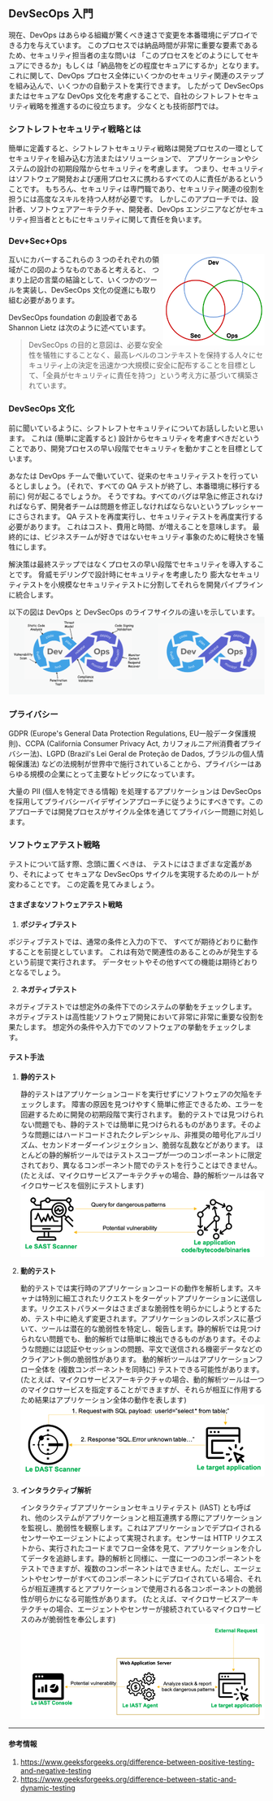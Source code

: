 ## DevSecOps 入門

現在、DevOps はあらゆる組織が驚くべき速さで変更を本番環境にデプロイできる力を与えています。
このプロセスでは納品時間が非常に重要な要素であるため、セキュリティ担当者の主な問いは
「このプロセスをどのようにしてセキュアにできるか」もしくは「納品物をどの程度セキュアにするか」となります。
これに関して、DevOps プロセス全体にいくつかのセキュリティ関連のステップを組み込んで、いくつかの自動テストを実行できます。
したがって DevSecOps またはセキュアな DevOps 文化を考慮することで、自社のシフトレフトセキュリティ戦略を推進するのに役立ちます。
少なくとも技術部門では。

### シフトレフトセキュリティ戦略とは

簡単に定義すると、シフトレフトセキュリティ戦略は開発プロセスの一環としてセキュリティを組み込む方法またはソリューションで、
アプリケーションやシステムの設計の初期段階からセキュリティを考慮します。
つまり、セキュリティはソフトウェア開発および運用プロセスに携わるすべての人に責任があるということです。
もちろん、セキュリティは専門職であり、セキュリティ関連の役割を担うには高度なスキルを持つ人材が必要です。
しかしこのアプローチでは、設計者、ソフトウェアアーキテクチャ、開発者、DevOps エンジニアなどがセキュリティ担当者とともにセキュリティに関して責任を負います。

### Dev+Sec+Ops

<img align="right" width="200" height="180" src="/document/assets/images/DevSecOps.png">

互いにカバーするこれらの 3 つのそれぞれの領域がこの図のようなものであると考えると、
つまり上記の言葉の結論として、いくつかのツールを実装し、DevSecOps 文化の促進にも取り組む必要があります。

DevSecOps foundation の創設者である Shannon Lietz は次のように述べています。

> DevSecOps の目的と意図は、必要な安全性を犠牲にすることなく、最高レベルのコンテキストを保持する人々にセキュリティ上の決定を迅速かつ大規模に安全に配布することを目標として、「全員がセキュリティに責任を持つ」という考え方に基づいて構築されています。




### DevSecOps 文化

前に聞いているように、シフトレフトセキュリティについてお話ししたいと思います。
これは (簡単に定義すると) 設計からセキュリティを考慮すべきだということであり、開発プロセスの早い段階でセキュリティを動かすことを目標としています。

あなたは DevOps チームで働いていて、従来のセキュリティテストを行っているとしましょう。
(それで、すべての QA テストが終了し、本番環境に移行する前に) 何が起こるでしょうか。
そうですね。すべてのバグは早急に修正されなければならず、開発者チームは問題を修正しなければならないというプレッシャーにさらされます。
QA テストを再度実行し、セキュリティテストを再度実行する必要があります。
これはコスト、費用と時間、が増えることを意味します。
最終的には、ビジネスチームが好きではないセキュリティ事象のために軽快さを犠牲にします。

解決策は最終ステップではなくプロセスの早い段階でセキュリティを導入することです。
脅威モデリングで設計時にセキュリティを考慮したり
膨大なセキュリティテストを小規模なセキュリティテストに分割してそれらを開発パイプラインに統合します。

以下の図は DevOps と DevSecOps のライフサイクルの違いを示しています。
<img src="/document/assets/images/DevOps vs DevSecOps.png">

### プライバシー

GDPR (Europe's General Data Protection Regulations, EU一般データ保護規則)、CCPA (California Consumer Privacy Act, カリフォルニア州消費者プライバシー法)、LGPD (Brazil's Lei Geral de Proteção de Dados, ブラジルの個人情報保護法) などの法規制が世界中で施行されていることから、プライバシーはあらゆる規模の企業にとって主要なトピックになっています。

大量の PII (個人を特定できる情報) を処理するアプリケーションは DevSecOps を採用してプライバシーバイデザインアプローチに従うようにすべきです。このアプローチでは開発プロセスがサイクル全体を通じてプライバシー問題に対処します。

### ソフトウェアテスト戦略

テストについて話す際、念頭に置くべきは、
テストにはさまざまな定義があり、それによって
セキュアな DevSecOps サイクルを実現するためのルートが変わることです。
この定義を見てみましょう。

#### さまざまなソフトウェアテスト戦略

1. **ポジティブテスト**

ポジティブテストでは、通常の条件と入力の下で、
すべてが期待どおりに動作することを前提としています。
これは有効で関連性のあることのみが発生するという前提で実行されます。
データセットやその他すべての機能は期待どおりとなるでしょう。

2. **ネガティブテスト**

ネガティブテストでは想定外の条件下でのシステムの挙動をチェックします。
ネガティブテストは高性能ソフトウェア開発において非常に非常に重要な役割を果たします。
想定外の条件や入力下でのソフトウェアの挙動をチェックします。

#### テスト手法

1. **静的テスト**

   静的テストはアプリケーションコードを実行せずにソフトウェアの欠陥をチェックします。
   障害の原因を見つけやすく簡単に修正できるため、エラーを回避するために開発の初期段階で実行されます。
   動的テストでは見つけられない問題でも、静的テストでは簡単に見つけられるものがあります。そのような問題にはハードコードされたクレデンシャル、非推奨の暗号化アルゴリズム、セカンドオーダーインジェクション、脆弱な乱数などがあります。
   ほとんどの静的解析ツールではテストスコープが一つのコンポーネントに限定されており、異なるコンポーネント間でのテストを行うことはできません。 (たとえば、マイクロサービスアーキテクチャの場合、静的解析ツールは各マイクロサービスを個別にテストします)
   ![Static testing](/document/assets/images/sast_scanning.png)


2. **動的テスト**

   動的テストでは実行時のアプリケーションコードの動作を解析します。スキャナは特別に細工されたリクエストをターゲットアプリケーションに送信します。リクエストパラメータはさまざまな脆弱性を明らかにしようとするため、テスト中に絶えず変更されます。アプリケーションのレスポンスに基づいて、ツールは潜在的な脆弱性を特定し、報告します。静的解析では見つけられない問題でも、動的解析では簡単に検出できるものがあります。そのような問題には認証やセッションの問題、平文で送信される機密データなどのクライアント側の脆弱性があります。
   動的解析ツールはアプリケーションフロー全体を (複数コンポーネントを同時に) テストできる可能性があります。 (たとえば、マイクロサービスアーキテクチャの場合、動的解析ツールは一つのマイクロサービスを指定することができますが、それらが相互に作用するため結果はアプリケーション全体の動作を表します)
   ![Dynamic testing](/document/assets/images/dast_scanning.png)
   

3. **インタラクティブ解析**
   
   インタラクティブアプリケーションセキュリティテスト (IAST) とも呼ばれ、他のシステムがアプリケーションと相互連携する際にアプリケーションを監視し、脆弱性を観察します。これはアプリケーションでデプロイされるセンサーやエージェントによって実現されます。センサーは HTTP リクエストから、実行されたコードまでフロー全体を見て、アプリケーションを介してデータを追跡します。静的解析と同様に、一度に一つのコンポーネントをテストできますが、複数のコンポーネントはできません。ただし、エージェントやセンサーがすべてのコンポーネントにデプロイされている場合、それらが相互連携するとアプリケーションで使用される各コンポーネントの脆弱性が明らかになる可能性があります。 (たとえば、マイクロサービスアーキテクチャの場合、エージェントやセンサーが接続されているマイクロサービスのみが脆弱性を奉公します)
   ![Interactive analysis](/document/assets/images/iast_analysis.png)

---

#### 参考情報

1. https://www.geeksforgeeks.org/difference-between-positive-testing-and-negative-testing
2. https://www.geeksforgeeks.org/difference-between-static-and-dynamic-testing
